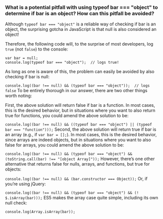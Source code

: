 ### What is a potential pitfall with using typeof bar === "object" to determine if bar is an object? How can this pitfall be avoided?

Although `typeof bar === "object"` is a reliable way of checking if bar is an object, the surprising gotcha in JavaScript is that null is also considered an object!

Therefore, the following code will, to the surprise of most developers, log `true` (not `false`) to the console:

```
var bar = null;
console.log(typeof bar === "object");  // logs true!
```

As long as one is aware of this, the problem can easily be avoided by also checking if bar is null:

`console.log((bar !== null) && (typeof bar === "object"));  // logs false`
To be entirely thorough in our answer, there are two other things worth noting:

First, the above solution will return false if bar is a function. In most cases, this is the desired behavior, but in situations where you want to also return true for functions, you could amend the above solution to be:

`console.log((bar !== null) && ((typeof bar === "object") || (typeof bar === "function")));`
Second, the above solution will return true if bar is an array (e.g., if `var bar = [];`). In most cases, this is the desired behavior, since arrays are indeed objects, but in situations where you want to also false for arrays, you could amend the above solution to be:

`console.log((bar !== null) && (typeof bar === "object") && (toString.call(bar) !== "[object Array]"));`
However, there’s one other alternative that returns false for nulls, arrays, and functions, but true for objects:

`console.log((bar !== null) && (bar.constructor === Object));`
Or, if you’re using jQuery:

`console.log((bar !== null) && (typeof bar === "object") && (! $.isArray(bar)));`
ES5 makes the array case quite simple, including its own null check:

`console.log(Array.isArray(bar));`
